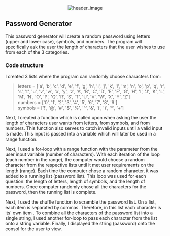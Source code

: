 <p align="center">
  <img src="https://i.imgur.com/HDtcLAz.png" alt="header_image"/>
</p>

<h2>Password Generator</h2>

This password generator will create a random password using letters (upper and lower case), symbols, and numbers. The program will specifically ask the user the length of characters that the user wishes to use from each of the 3 categories.

<h3>Code structure</h3>

I created 3 lists where the program can randomly choose characters from:
>letters = ['a', 'b', 'c', 'd', 'e', 'f', 'g', 'h', 'i', 'j', 'k', 'l', 'm', 'n', 'o', 'p', 'q', 'r', 's', 't', 'u', 'v', 'w', 'x', 'y', 'z', 'A', 'B', 'C', 'D', 'E', 'F', 'G', 'H', 'I', 'J', 'K', 'L', 'M', 'N', 'O', 'P', 'Q', 'R', 'S', 'T', 'U', 'V', 'W', 'X', 'Y', 'Z'] </br>
>numbers = ['0', '1', '2', '3', '4', '5', '6', '7', '8', '9']</br>
>symbols = ['!', '@', '#', '$', '%', '^', '&', '(', ')', '*', '+']</br>

Next, I created a function which is called upon when asking the user the length of characters user wants from letters, from symbols, and from numbers. This function also serves to catch invalid inputs until a valid input is made. This input is passed into a variable which will later be used in a range function.

Next, I used a for-loop with a range function with the parameter from the user input variable (number of characters). With each iteration of the loop (each number in the range), the computer would choose a random character from the respective lists until it met user requirements on the length (range). Each time the computer chose a random character, it was added to a running list (password list). This loop was used for each question: the length of letters, length of symbols, and the length of numbers. Once computer randomly chose all the characters for the password, then the running list is complete.

Next, I used the shuffle function to scramble the password list. On a list, each item is separated by commas. Therefore, in this list each character is its' own item . To combine all the characters of the password list into a single string, I used another for-loop to pass each character from the list onto a string variable. Finally, I displayed the string (password) onto the consol for the user to view.  
